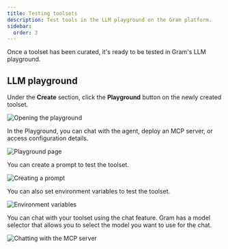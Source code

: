 ```yaml
---
title: Testing toolsets
description: Test tools in the LLM playground on the Gram platform.
sidebar:
  order: 3
---
```


Once a toolset has been curated, it's ready to be tested in Gram's LLM playground.

## LLM playground

Under the **Create** section, click the **Playground** button on the newly created toolset.

![Opening the playground](/img/guides/03-clicking-playground.png)

In the Playground, you can chat with the agent, deploy an MCP server, or access configuration details.

![Playground page](/img/guides/03-playground-presentation.png)

You can create a prompt to test the toolset.

![Creating a prompt](/img/guides/03-create-prompt.png)

You can also set environment variables to test the toolset. 

![Environment variables](/img/guides/03-environment-variables.png)

You can chat with your toolset using the chat feature. Gram has a model selector that allows you to select the model you want to use for the chat. 

![Chatting with the MCP server](/img/guides/03-testing-mcp-server.png)
